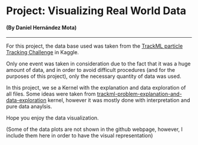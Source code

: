 # Project: Visualizing Real World Data
#### (By Daniel Hernández Mota)
---
For this project, the data base used was taken from the [TrackML particle Tracking Challenge](https://www.kaggle.com/c/trackml-particle-identification) in Kaggle. 

Only one event was taken in consideration due to the fact that it was a huge amount of data, and in order to avoid difficult procedures (and for the purposes of this project), only the necessary quantity of data was used. 

In this project, we se a Kernel with the explanation and data exploration of all files. Some ideas were taken from [trackml-problem-explanation-and-data-exploration](https://www.kaggle.com/wesamelshamy/trackml-problem-explanation-and-data-exploration) kernel, however it was mostly done with interpretation and pure data anaylsis.

Hope you enjoy the data visualization.


(Some of the data plots are not shown in the github webpage, however, I include them here in order to have the visual representation)



